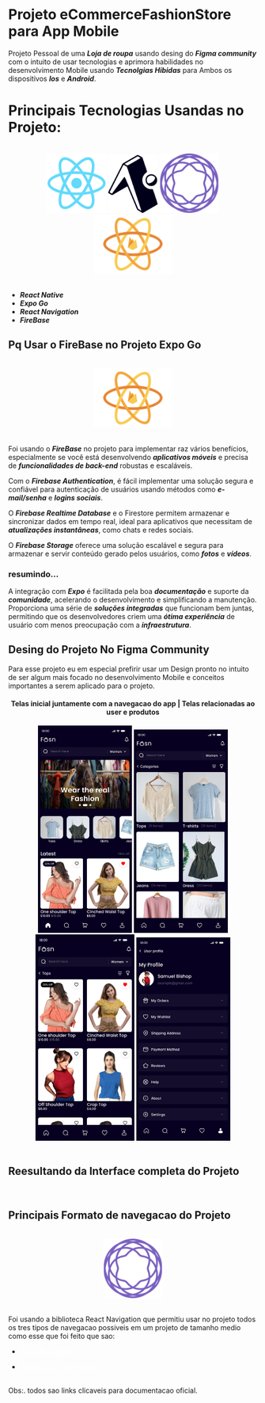 # Projeto eCommerceFashionStore para App Mobile 

Projeto Pessoal de uma ***Loja de roupa*** usando desing do ***Figma community*** com o intuito de usar tecnologias e aprimora habilidades no desenvolvimento Mobile usando ***Tecnolgias Hibidas*** para Ambos os dispositivos ***Ios*** e ***Android***.

# Principais Tecnologias Usandas no Projeto:

<br>
<div style="display: inline_block" align="center">

<img  alt="React-Native" width="120" src="https://raw.githubusercontent.com/devicons/devicon/master/icons/react/react-original.svg">
<img  alt="Expo-go" width="100" src="./src/assets/ExpoGo.png">
<img  alt="React-Native-Navigation" width="120" src="https://raw.githubusercontent.com/devicons/devicon/master/icons/reactnavigation/reactnavigation-original.svg">
<img  alt="React-Native-Firebase" width="160" src="./src/assets/react-native-firebase.png">

</div>
<br>

* ***React Native***
* ***Expo Go***
* ***React Navigation***
* ***FireBase***

## Pq Usar o FireBase no Projeto Expo Go

<br>
<div style="display: inline_block" align="center">

<img  alt="React-Native-Firebase" width="160" src="./src/assets/react-native-firebase.png">

</div>
<br>

Foi usando o ***FireBase*** no projeto para implementar raz vários benefícios, especialmente se você está desenvolvendo ***aplicativos móveis*** e precisa de ***funcionalidades de back-end*** robustas e escaláveis. 

Com o ***Firebase Authentication***, é fácil implementar uma solução segura e confiável para autenticação de usuários usando métodos como ***e-mail/senha*** e ***logins sociais***.

O ***Firebase Realtime Database*** e o Firestore permitem armazenar e sincronizar dados em tempo real, ideal para aplicativos que necessitam de ***atualizações instantâneas***, como chats e redes sociais. 

O ***Firebase Storage*** oferece uma solução escalável e segura para armazenar e servir conteúdo gerado pelos usuários, como ***fotos*** e ***vídeos***.

### resumindo...

A integração com ***Expo*** é facilitada pela boa ***documentação*** e suporte da ***comunidade***, acelerando o desenvolvimento e simplificando a manutenção. Proporciona uma série de ***soluções integradas*** que funcionam bem juntas, permitindo que os desenvolvedores criem uma ***ótima experiência*** de usuário com menos preocupação com a ***infraestrutura***.

## Desing do Projeto No Figma Community

Para esse projeto eu em especial prefirir usar um Design pronto no intuito de ser algum mais focado no desenvolvimento Mobile e conceitos importantes a serem aplicado para o projeto.



<div style="display: inline_block" align="center">

<h4>Telas inicial juntamente com a navegacao do app | Telas relacionadas ao user e produtos</h4>
<img  alt="Home Page" width="190" src="./src/assets/Home Page.png">
<img  alt="Shop by Category" width=190" src="./src/assets/Shop by Category.png">
<img  alt="Tops" width="200" src="./src/assets/Tops.png">
<img  alt="User Profile" width=190" src="./src/assets/User Profile.png">

</div>

<br>

## Reesultando da Interface completa do Projeto 

<br>

## Principais Formato de navegacao do Projeto 

<br>
<div style="display: inline_block" align="center">

<img  alt="React-Native-Navigation" width="120" src="https://raw.githubusercontent.com/devicons/devicon/master/icons/reactnavigation/reactnavigation-original.svg">

</div>
<br>

Foi usando a biblioteca React Navigation que permitiu usar no projeto todos os tres tipos de navegacao possiveis em um projeto de tamanho medio como esse que foi feito que sao:

* <a href='https://reactnavigation.org/docs/stack-navigator' style="color: white">Stack Navigator</a>

* <a href='https://reactnavigation.org/docs/bottom-tab-navigator' style="color: white">Bottom Tabs Navigator</a>

<br>
Obs:. todos sao links clicaveis para documentacao oficial.